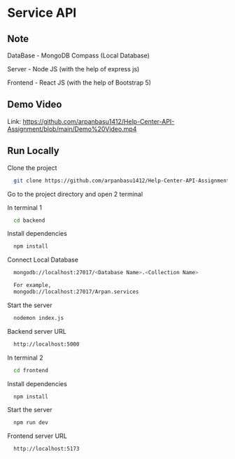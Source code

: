 
# Service API



## Note

DataBase - MongoDB Compass (Local Database)

Server - Node JS (with the help of express js)

Frontend - React JS (with the help of Bootstrap 5)



## Demo Video

Link: https://github.com/arpanbasu1412/Help-Center-API-Assignment/blob/main/Demo%20Video.mp4


## Run Locally

Clone the project

```bash
  git clone https://github.com/arpanbasu1412/Help-Center-API-Assignment
```

Go to the project directory and open 2 terminal

In terminal 1

```bash
  cd backend
```

Install dependencies

```bash
  npm install
```
Connect Local Database

```bash
  mongodb://localhost:27017/<Database Name>.<Collection Name>

  For example,
  mongodb://localhost:27017/Arpan.services
```
Start the server

```bash
  nodemon index.js
```

Backend server URL
```bash
  http://localhost:5000
```

In terminal 2

```bash
  cd frontend
```

Install dependencies

```bash
  npm install
```

Start the server

```bash
  npm run dev
```
Frontend server URL
```bash
  http://localhost:5173
```
